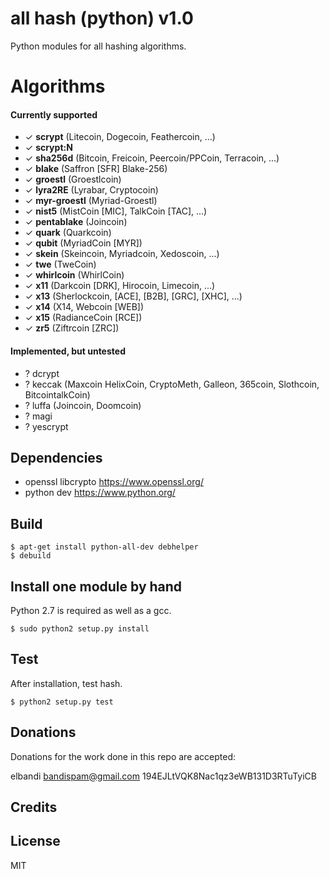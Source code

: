 all hash (python) v1.0
===========================

Python modules for all hashing algorithms.

Algorithms
==========
#### Currently supported
 * ✓ __scrypt__ (Litecoin, Dogecoin, Feathercoin, ...)
 * ✓ __scrypt:N__
 * ✓ __sha256d__ (Bitcoin, Freicoin, Peercoin/PPCoin, Terracoin, ...)
 * ✓ __blake__ (Saffron [SFR] Blake-256)
 * ✓ __groestl__ (Groestlcoin)
 * ✓ __lyra2RE__ (Lyrabar, Cryptocoin)
 * ✓ __myr-groestl__ (Myriad-Groestl)
 * ✓ __nist5__ (MistCoin [MIC], TalkCoin [TAC], ...)
 * ✓ __pentablake__ (Joincoin)
 * ✓ __quark__ (Quarkcoin)
 * ✓ __qubit__ (MyriadCoin [MYR])
 * ✓ __skein__ (Skeincoin, Myriadcoin, Xedoscoin, ...)
 * ✓ __twe__ (TweCoin)
 * ✓ __whirlcoin__ (WhirlCoin)
 * ✓ __x11__ (Darkcoin [DRK], Hirocoin, Limecoin, ...)
 * ✓ __x13__ (Sherlockcoin, [ACE], [B2B], [GRC], [XHC], ...)
 * ✓ __x14__ (X14, Webcoin [WEB])
 * ✓ __x15__ (RadianceCoin [RCE])
 * ✓ __zr5__ (Ziftrcoin [ZRC])

#### Implemented, but untested
 * ? dcrypt
 * ? keccak (Maxcoin  HelixCoin, CryptoMeth, Galleon, 365coin, Slothcoin, BitcointalkCoin)
 * ? luffa (Joincoin, Doomcoin)
 * ? magi
 * ? yescrypt

Dependencies
------------
 * openssl libcrypto https://www.openssl.org/
 * python dev https://www.python.org/

Build
-----

    $ apt-get install python-all-dev debhelper
    $ debuild

Install one module by hand
--------------------------

Python 2.7 is required as well as a gcc.

    $ sudo python2 setup.py install

Test
-------

After installation, test hash.

    $ python2 setup.py test

Donations
---------

Donations for the work done in this repo are accepted:

elbandi <bandispam@gmail.com>
194EJLtVQK8Nac1qz3eWB131D3RTuTyiCB

Credits
-------


License
-------
MIT
